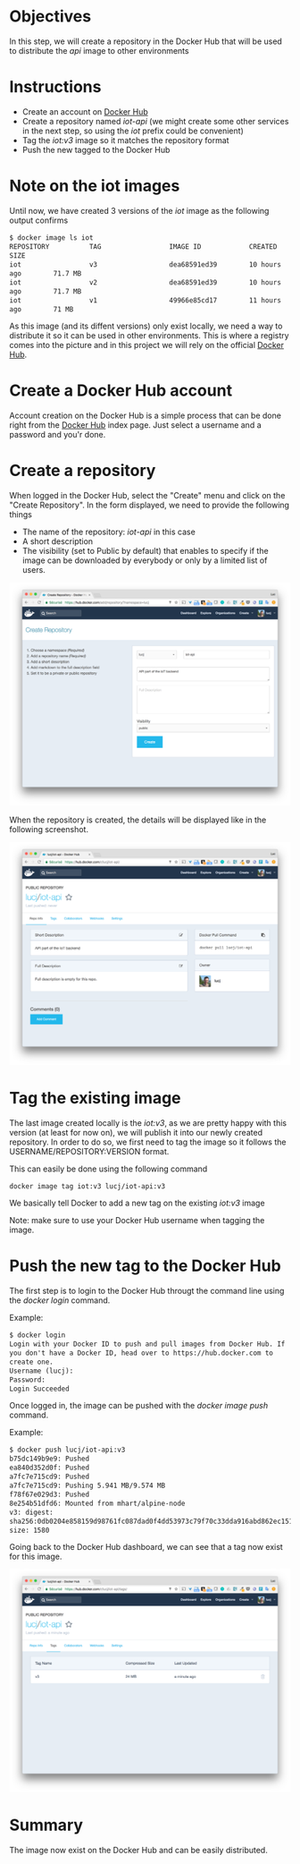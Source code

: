 # Objectives

In this step, we will create a repository in the Docker Hub that will be used to distribute the *api* image to other environments

# Instructions

* Create an account on [Docker Hub](https://hub.docker/com)
* Create a repository named *iot-api* (we might create some other services in the next step, so using the *iot* prefix could be convenient)
* Tag the *iot:v3* image so it matches the repository format
* Push the new tagged to the Docker Hub

# Note on the iot images

Until now, we have created 3 versions of the *iot* image as the following output confirms

````
$ docker image ls iot
REPOSITORY          TAG                 IMAGE ID            CREATED             SIZE
iot                 v3                  dea68591ed39        10 hours ago        71.7 MB
iot                 v2                  dea68591ed39        10 hours ago        71.7 MB
iot                 v1                  49966e85cd17        11 hours ago        71 MB
````

As this image (and its diffent versions) only exist locally, we need a way to distribute it so it can be used in other environments.
This is where a registry comes into the picture and in this project we will rely on the official [Docker Hub](https://hub.docker.com).

# Create a Docker Hub account

Account creation on the Docker Hub is a simple process that can be done right from the [Docker Hub](https://hub.docker.com) index page.
Just select a username and a password and you'r done.

# Create a repository

When logged in the Docker Hub, select the "Create" menu and click on the "Create Repository". In the form displayed, we need to provide the following things
* The name of the repository: *iot-api* in this case
* A short description
* The visibility (set to Public by default) that enables to specify if the image can be downloaded by everybody or only by a limited list of users.

![Repository Creation](./images/01-repository-creation.png)

When the repository is created, the details will be displayed like in the following screenshot.

![Repository Created](./images/02-repository-created.png)

# Tag the existing image

The last image created locally is the *iot:v3*, as we are pretty happy with this version (at least for now on), we will publish it into our newly created repository.
In order to do so, we first need to tag the image so it follows the USERNAME/REPOSITORY:VERSION format.

This can easily be done using the following command

````
docker image tag iot:v3 lucj/iot-api:v3
````

We basically tell Docker to add a new tag on the existing *iot:v3* image

Note: make sure to use your Docker Hub username when tagging the image.

# Push the new tag to the Docker Hub

The first step is to login to the Docker Hub througt the command line using the *docker login* command.

Example:

````
$ docker login
Login with your Docker ID to push and pull images from Docker Hub. If you don't have a Docker ID, head over to https://hub.docker.com to create one.
Username (lucj):
Password:
Login Succeeded
````

Once logged in, the image can be pushed with the *docker image push* command.

Example:

````
$ docker push lucj/iot-api:v3
b75dc149b9e9: Pushed
ea840d352d0f: Pushed
a7fc7e715cd9: Pushed
a7fc7e715cd9: Pushing 5.941 MB/9.574 MB
f78f67e029d3: Pushed
8e254b51dfd6: Mounted from mhart/alpine-node
v3: digest: sha256:0db0204e858159d98761fc087dad0f4dd53973c79f70c33dda916abd862ec151 size: 1580
````

Going back to the Docker Hub dashboard, we can see that a tag now exist for this image.

![Image pushed](./images/03-image-pushed.png)

# Summary

The image now exist on the Docker Hub and can be easily distributed.
